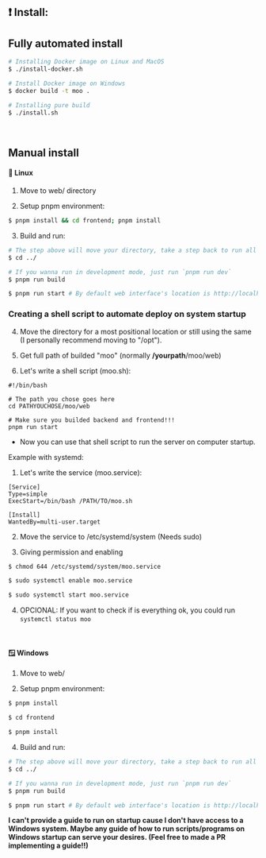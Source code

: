 ## ❗️ Install:

## Fully automated install

```sh
# Installing Docker image on Linux and MacOS
$ ./install-docker.sh

# Install Docker image on Windows
$ docker build -t moo .

# Installing pure build
$ ./install.sh
```

<br />

## Manual install

#### 🐧 Linux
1. Move to web/ directory

2. Setup pnpm environment:
```bash
$ pnpm install && cd frontend; pnpm install
```

3. Build and run:
```bash
# The step above will move your directory, take a step back to run all properly
$ cd ../

# If you wanna run in development mode, just run `pnpm run dev`
$ pnpm run build

$ pnpm run start # By default web interface's location is http://localhost:3000/
```

### Creating a shell script to automate deploy on system startup

4. Move the directory for a most positional location or still using the same (I personally recommend moving to "/opt").

5. Get full path of builded "moo" (normally **/yourpath**/moo/web)

6. Let's write a shell script (moo.sh):
```
#!/bin/bash

# The path you chose goes here
cd PATHYOUCHOSE/moo/web

# Make sure you builded backend and frontend!!!
pnpm run start
```

- Now you can use that shell script to run the server on computer startup.

Example with systemd:

1. Let's write the service (moo.service):
```
[Service]
Type=simple
ExecStart=/bin/bash /PATH/TO/moo.sh

[Install]
WantedBy=multi-user.target
```

2. Move the service to /etc/systemd/system (Needs sudo)

3. Giving permission and enabling
```sh
$ chmod 644 /etc/systemd/system/moo.service

$ sudo systemctl enable moo.service

$ sudo systemctl start moo.service
```

4. OPCIONAL: If you want to check if is everything ok, you could run `systemctl status moo`

<br />

#### 🪟 Windows
1. Move to web/

2. Setup pnpm environment:
```bash
$ pnpm install

$ cd frontend

$ pnpm install
```

4. Build and run:
```bash
# The step above will move your directory, take a step back to run all properly
$ cd ../

# If you wanna run in development mode, just run `pnpm run dev`
$ pnpm run build

$ pnpm run start # By default web interface's location is http://localhost:3000/
```

**I can't provide a guide to run on startup cause I don't have access to a Windows system.
Maybe any guide of how to run scripts/programs on Windows startup can serve your desires. (Feel free to made a PR 
implementing a guide!!)**
